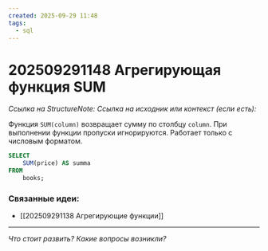 ```yaml
---
created: 2025-09-29 11:48
tags:
  - sql
---
```

# 202509291148 Агрегирующая функция SUM

*Ссылка на StructureNote:*
*Ссылка на исходник или контекст (если есть):* 

Функция `SUM(column)` возвращает сумму по столбцу `column`. При выполнении функции пропуски игнорируются. Работает только с числовым форматом.

```sql
SELECT 
    SUM(price) AS summa
FROM
    books;
```

### Связанные идеи:

* [[202509291138 Агрегирующие функции]]
---

*Что стоит развить? Какие вопросы возникли?*
